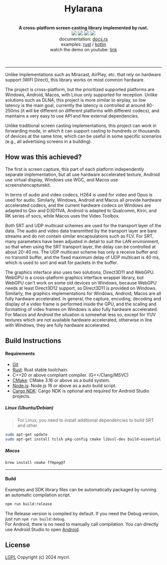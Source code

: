 <!--lint disable no-literal-urls-->
<div align="center">
   <h1>Hylarana</h1>
</div>
<br/>
<div align="center">
  <strong>A cross-platform screen casting library implemented by rust.</strong>
</div>
<div align="center">
  <img src="https://img.shields.io/github/actions/workflow/status/mycrl/hylarana/release.yml"/>
  <img src="https://img.shields.io/github/license/mycrl/hylarana"/>
  <img src="https://img.shields.io/github/issues/mycrl/hylarana"/>
  <img src="https://img.shields.io/github/stars/mycrl/hylarana"/>
</div>

<div align="center">
  <span>documentation:</span>
  <a href="https://docs.rs/hylarana/latest/hylarana">docs.rs</a>
</div>
<div align="center">
  <span>examples:</span>
  <a href="./examples/rust">rust</a>
  <span>/</span>
  <a href="./examples/Android">kotlin</a>
</div>
<div align="center">
  <span>watch the demo on youtube:</span>
  <a href="https://youtu.be/AkW3eRlKl1U">link</a>
</div>
<br/>
<br/>

---

Unlike implementations such as Miracast, AirPlay, etc. that rely on hardware support (WIFI Direct), this library works on most common hardware.

The project is cross-platform, but the prioritized supported platforms are Windows, Android, Macos, with Linux only supported for reception. Unlike solutions such as DLNA, this project is more similar to airplay, so low latency is the main goal, currently the latency is controlled at around 80-250ms (it will be different on different platforms with different codecs), and maintains a very easy to use API and few external dependencies.

Unlike traditional screen casting implementations, this project can work in forwarding mode, in which it can support casting to hundreds or thousands of devices at the same time, which can be useful in some specific scenarios (e.g., all advertising screens in a building).

## How was this achieved?

The first is screen capture, this part of each platform independently separate implementation, but all use hardware accelerated texture, Android use virtual display, Windows use WGC, and Macos use screenshencapturekit.

In terms of audio and video codecs, H264 is used for video and Opus is used for audio. Similarly, Windows, Android and Macos all provide hardware accelerated codecs, and the current hardware codecs on Windows are adapted to Qsv and D3D11VA, Android is adapted to Qualcomm, Kirin, and RK series of socs, while Macos uses the Video Toolbox.

Both SRT and UDP multicast schemes are used for the transport layer of the data. The audio and video data transmitted by the transport layer are bare streams and do not contain similar encapsulations such as FLV. For SRT, many parameters have been adjusted in detail to suit the LAN environment, so that when using the SRT transport layer, the delay can be controlled at about 20-40 ms. The UDP multicast scheme has only a receive buffer and no transmit buffer, and the fixed maximum delay of UDP multicast is 40 ms, which is used to sort and wait for packets in the buffer.

The graphics interface also uses two solutions, Direct3D11 and WebGPU. WebGPU is a cross-platform graphics interface wrapper library, but WebGPU can't work on some old devices on Windows, because WebGPU needs at least Direct3D12 support, so Direct3D11 is provided on Windows. Similarly, the graphics implementations for Windows, Android, Macos are all fully hardware accelerated. In general, the capture, encoding, decoding and display of a video frame is performed inside the GPU, and the scaling and formatting of video frames on Windows is also fully hardware accelerated. For Macos and Android the situation is somewhat less so, except for YUV textures which are not available hardware accelerated, otherwise in line with Windows, they are fully hardware accelerated.

## Build Instructions

#### Requirements

-   [Git](https://git-scm.com/downloads)
-   [Rust](https://www.rust-lang.org/tools/install): Rust stable toolchain.
-   C++20 or above compliant compiler. (G++/Clang/MSVC)
-   [CMake](https://cmake.org/download/): CMake 3.16 or above as a build system.
-   [Node.js](https://nodejs.org/en/download): Node.js 16 or above as a auto build script.
-   [Cargo NDK](https://github.com/willir/cargo-ndk-Android-gradle): Cargo NDK is optional and required for Android Studio projects.

##### Linux (Ubuntu/Debian)

> For Linux, you need to install additional dependencies to build SRT and other.

```sh
sudo apt-get update
sudo apt-get install tclsh pkg-config cmake libssl-dev build-essential libasound2-dev libsdl2-dev libva-dev v4l-utils
```

##### Macos

```sh
brew install cmake ffmpeg@7
```

---

#### Build

Examples and SDK library files can be automatically packaged by running an automatic compilation script.

```sh
npm run build:release
```

The Release version is compiled by default. If you need the Debug version, just run `npm run build:debug`.  
For Android, there is no need to manually call compilation. You can directly use Android Studio to open [Android](./examples/Android).

## License

[LGPL](./LICENSE) Copyright (c) 2024 mycrl.
